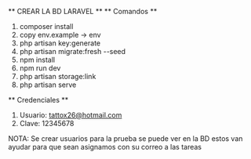 ** CREAR LA BD LARAVEL **
** Comandos **  
1. composer install
2. copy env.example ->  env
3. php artisan key:generate
4. php artisan migrate:fresh --seed
5. npm install
6. npm run dev
7. php artisan storage:link
8. php artisan serve

** Credenciales **
1. Usuario: tattox26@hotmail.com
2. Clave: 12345678

NOTA:  Se crear usuarios para la prueba se puede ver en la BD estos van ayudar para que sean asignamos con su correo a las tareas
